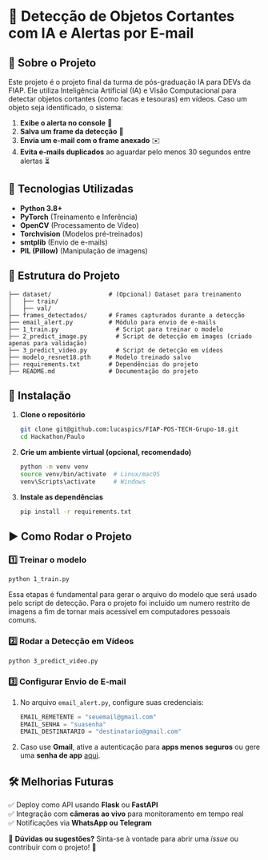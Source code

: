 # 🔪 Detecção de Objetos Cortantes com IA e Alertas por E-mail

## 📌 Sobre o Projeto
Este projeto é o projeto final da turma de pós-graduação IA para DEVs da FIAP. Ele utiliza Inteligência Artificial (IA) e Visão Computacional para detectar objetos cortantes (como facas e tesouras) em vídeos. Caso um objeto seja identificado, o sistema:

1. **Exibe o alerta no console** 📢
2. **Salva um frame da detecção** 📸
3. **Envia um e-mail com o frame anexado** ✉️
4. **Evita e-mails duplicados** ao aguardar pelo menos 30 segundos entre alertas ⏳

## 🚀 Tecnologias Utilizadas
- **Python 3.8+**
- **PyTorch** (Treinamento e Inferência)
- **OpenCV** (Processamento de Vídeo)
- **Torchvision** (Modelos pré-treinados)
- **smtplib** (Envio de e-mails)
- **PIL (Pillow)** (Manipulação de imagens)

## 📁 Estrutura do Projeto
```
├── dataset/                # (Opcional) Dataset para treinamento
│   ├── train/
│   ├── val/
├── frames_detectados/      # Frames capturados durante a detecção
├── email_alert.py          # Módulo para envio de e-mails
├── 1_train.py                # Script para treinar o modelo
├── 2_predict_image.py        # Script de detecção em images (criado apenas para validação)
├── 3_predict_video.py        # Script de detecção em vídeos
├── modelo_resnet18.pth     # Modelo treinado salvo
├── requirements.txt        # Dependências do projeto
├── README.md               # Documentação do projeto
```

## 🔧 Instalação
1. **Clone o repositório**
   ```bash
   git clone git@github.com:lucaspics/FIAP-POS-TECH-Grupo-18.git
   cd Hackathon/Paulo
   ```

2. **Crie um ambiente virtual (opcional, recomendado)**
   ```bash
   python -m venv venv
   source venv/bin/activate  # Linux/macOS
   venv\Scripts\activate     # Windows
   ```

3. **Instale as dependências**
   ```bash
   pip install -r requirements.txt
   ```

## ▶️ Como Rodar o Projeto

### **1️⃣ Treinar o modelo**
```bash
python 1_train.py
```

Essa etapas é fundamental para gerar o arquivo do modelo que será usado pelo script de detecção. Para o projeto foi incluído um numero restrito de imagens a fim de tornar mais acessível em computadores pessoais comuns. 

### **2️⃣ Rodar a Detecção em Vídeos**
```bash
python 3_predict_video.py
```

### **3️⃣ Configurar Envio de E-mail**
1. No arquivo `email_alert.py`, configure suas credenciais:
   ```python
   EMAIL_REMETENTE = "seuemail@gmail.com"
   EMAIL_SENHA = "suasenha"
   EMAIL_DESTINATARIO = "destinatario@gmail.com"
   ```
2. Caso use **Gmail**, ative a autenticação para **apps menos seguros** ou gere uma **senha de app** [aqui](https://myaccount.google.com/security).

## 🛠 Melhorias Futuras
✅ Deploy como API usando **Flask** ou **FastAPI**  
✅ Integração com **câmeras ao vivo** para monitoramento em tempo real  
✅ Notificações via **WhatsApp ou Telegram**  

📩 **Dúvidas ou sugestões?** Sinta-se à vontade para abrir uma _issue_ ou contribuir com o projeto! 🚀

